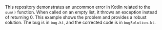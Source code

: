 This repository demonstrates an uncommon error in Kotlin related to the `sum()` function. When called on an empty list, it throws an exception instead of returning 0. This example shows the problem and provides a robust solution. The bug is in `bug.kt`, and the corrected code is in `bugSolution.kt`.